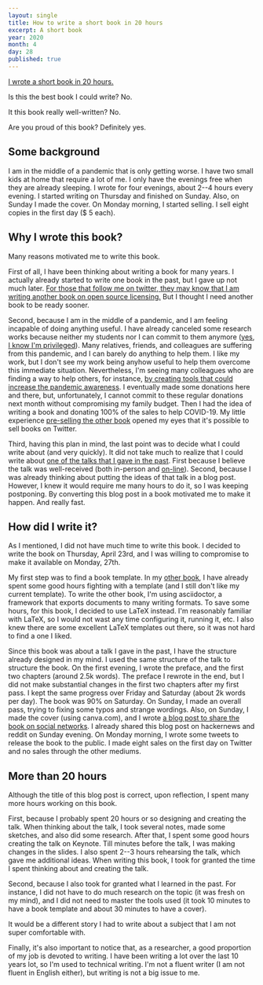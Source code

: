 ```yaml
---
layout: single
title: How to write a short book in 20 hours
excerpt: A short book
year: 2020
month: 4
day: 28
published: true
---
```


[I wrote a short book in 20 hours.](https://medium.com/@gustavopinto/1-5-good-habits-for-young-scholars-9d11c8ca2410)

Is this the best book I could write? No.

It this book really well-written? No.

Are you proud of this book? Definitely yes.

## Some background

I am in the middle of a pandemic that is only getting worse. I have two small kids at home that require a lot of me. I only have the evenings free when they are already sleeping. I wrote for four evenings, about 2--4 hours every evening. I started writing on Thursday and finished on Sunday. Also, on Sunday I made the cover. On Monday morning, I started selling. I sell eight copies in the first day ($ 5 each).  

## Why I wrote this book?

Many reasons motivated me to write this book.

First of all, I have been thinking about writing a book for many years. I actually already started to write one book in the past, but I gave up not much later. [For those that follow me on twitter, they may know that I am writing another book on open source licensing.](https://medium.com/@gustavopinto/new-book-demystifying-open-source-licensing-52b977091718) But I thought I need another book to be ready sooner.

Second, because I am in the middle of a pandemic, and I am feeling incapable of doing anything useful. I have already canceled some research works because neither my students nor I can commit to them anymore ([yes, I know I'm privileged](https://medium.com/@gustavopinto/got-tenure-what-does-it-mean-e0afa94e1bc6)). Many relatives, friends, and colleagues are suffering from this pandemic, and I can barely do anything to help them. I like my work, but I don't see my work being anyhow useful to help them overcome this immediate situation. Nevertheless, I'm seeing many colleagues who are finding a way to help others, for instance, [by creating tools that could increase the pandemic awareness](http://ccsl.ufpa.br/covid-19/). I eventually made some donations here and there, but, unfortunately, I cannot commit to these regular donations next month without compromising my family budget. Then I had the idea of writing a book and donating 100% of the sales to help COVID-19. My little experience [pre-selling the other book](https://medium.com/@gustavopinto/new-book-demystifying-open-source-licensing-52b977091718) opened my eyes that it's possible to sell books on Twitter.

Third, having this plan in mind, the last point was to decide what I could write about (and very quickly). It did not take much to realize that I could write about [one of the talks that I gave in the past](https://speakerdeck.com/gustavopinto/caminhos-e-desafios-para-a-pesquisa-em-computacao-ou-como-se-manter-produtivo-na-regiao-norte). First because I believe the talk was well-received (both in-person and [on-line](https://twitter.com/gustavopinto/status/1202323018762117120?s=20)). Second, because I was already thinking about putting the ideas of that talk in a blog post. However, I knew it would require me many hours to do it, so I was keeping postponing. By converting this blog post in a book motivated me to make it happen. And really fast.

## How did I write it?

As I mentioned, I did not have much time to write this book. I decided to write the book on Thursday, April 23rd, and I was willing to compromise to make it available on Monday, 27th.

My first step was to find a book template. In my [other book](https://medium.com/@gustavopinto/new-book-demystifying-open-source-licensing-52b977091718), I have already spent some good hours fighting with a template (and I still don't like my current template). To write the other book, I'm using asciidoctor, a framework that exports documents to many writing formats. To save some hours, for this book, I decided to use LaTeX instead. I'm reasonably familiar with LaTeX, so I would not wast any time configuring it, running it, etc. I also knew there are some excellent LaTeX templates out there, so it was not hard to find a one I liked.

Since this book was about a talk I gave in the past, I have the structure already designed in my mind. I used the same structure of the talk to structure the book. On the first evening, I wrote the preface, and the first two chapters (around 2.5k words). The preface I rewrote in the end, but I did not make substantial changes in the first two chapters after my first pass. I kept the same progress over Friday and Saturday (about 2k words per day). The book was 90% on Saturday. On Sunday, I made an overall pass, trying to fixing some typos and strange wordings. Also, on Sunday, I made the cover (using canva.com), and I wrote [a blog post to share the book on social networks](https://medium.com/@gustavopinto/1-5-good-habits-for-young-scholars-9d11c8ca2410). I already shared this blog post on hackernews and reddit on Sunday evening. On Monday morning, I wrote some tweets to release the book to the public. I made eight sales on the first day on Twitter and no sales through the other mediums.

## More than 20 hours

Although the title of this blog post is correct, upon reflection, I spent many more hours working on this book.

First, because I probably spent 20 hours or so designing and creating the talk. When thinking about the talk, I took several notes, made some sketches, and also did some research. After that, I spent some good hours creating the talk on Keynote. Till minutes before the talk, I was making changes in the slides. I also spent 2--3 hours rehearsing the talk, which gave me additional ideas. When writing this book, I took for granted the time I spent thinking about and creating the talk.

Second, because I also took for granted what I learned in the past. For instance, I did not have to do much research on the topic (it was fresh on my mind), and I did not need to master the tools used (it took 10 minutes to have a book template and about 30 minutes to have a cover).

It would be a different story I had to write about a subject that I am not super comfortable with.

Finally, it's also important to notice that, as a researcher, a good proportion of my job is devoted to writing. I have been writing a lot over the last 10 years lot, so I'm used to technical writing. I'm not a fluent writer (I am not fluent in English either), but writing is not a big issue to me. 
